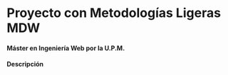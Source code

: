 # Proyecto con Metodologías Ligeras MDW
#### Máster en Ingeniería Web por la U.P.M.
#### Descripción

